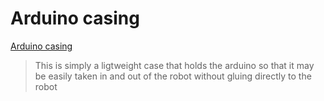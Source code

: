 # Arduino casing

[Arduino casing]()

> This is simply a ligtweight case that holds the arduino so that it may be easily taken in and out of the robot without gluing directly to the robot
